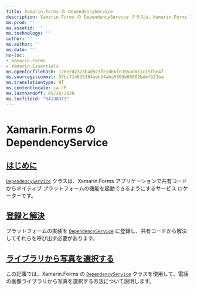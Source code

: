 ```yaml
---
title: Xamarin.Forms の DependencyService
description: Xamarin.Forms の DependencyService クラスは、Xamarin.Forms アプリケーションで共有コードからネイティブ プラットフォームの機能を起動できるようにするサービス ロケーターです。
ms.prod: ''
ms.assetid: ''
ms.technology: ''
author: ''
ms.author: ''
ms.date: ''
no-loc:
- Xamarin.Forms
- Xamarin.Essentials
ms.openlocfilehash: 126e2d2373bad923fe1d66fe355ad811c15fbe4f
ms.sourcegitcommit: 57bc714633364aeb34aba9803e88802bebf321ba
ms.translationtype: HT
ms.contentlocale: ja-JP
ms.lasthandoff: 05/28/2020
ms.locfileid: "84138373"
---
```

# <a name="xamarinforms-dependencyservice"></a>Xamarin.Forms の DependencyService

## <a name="introduction"></a>[はじめに](introduction.md)

[`DependencyService`](xref:Xamarin.Forms.DependencyService) クラスは、Xamarin.Forms アプリケーションで共有コードからネイティブ プラットフォームの機能を起動できるようにするサービス ロケーターです。

## <a name="registration-and-resolution"></a>[登録と解決](registration-and-resolution.md)

プラットフォームの実装を [`DependencyService`](xref:Xamarin.Forms.DependencyService) に登録し、共有コードから解決してそれらを呼び出す必要があります。

## <a name="picking-a-photo-from-the-library"></a>[ライブラリから写真を選択する](photo-picker.md)

この記事では、Xamarin.Forms の [`DependencyService`](xref:Xamarin.Forms.DependencyService) クラスを使用して、電話の画像ライブラリから写真を選択する方法について説明します。
